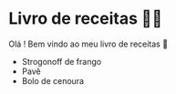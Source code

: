 # Livro de receitas :man_cook:

Olá ! Bem vindo ao meu livro de receitas :wave:

- Strogonoff de frango
- Pavê 
- Bolo de cenoura